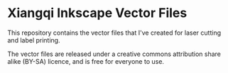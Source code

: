 # Xiangqi Inkscape Vector Files

This repository contains the vector files that I've created for laser cutting and label printing.

The vector files are released under a creative commons attribution share alike (BY-SA) licence, and is free for everyone to use.
